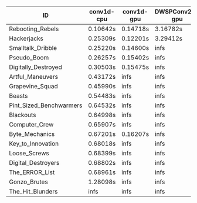 |ID|conv1d-cpu|conv1d-gpu|DWSPConv2D-gpu|gemm-gpu|avg|
|-|-|-|-|-|-|
|Rebooting_Rebels|0.10642s|0.14718s|3.16782s|1.86140s|1.32070s|
|Hackerjacks|0.25309s|0.12201s|3.29412s|2.07153s|1.43519s|
|Smalltalk_Dribble|0.25220s|0.14600s|infs|2.08701s|infs|
|Pseudo_Boom|0.26257s|0.15402s|infs|4.61513s|infs|
|Digitally_Destroyed|0.30503s|0.15475s|infs|2.72597s|infs|
|Artful_Maneuvers|0.43172s|infs|infs|4.74650s|infs|
|Grapevine_Squad|0.45990s|infs|infs|4.73697s|infs|
|Beasts|0.54483s|infs|infs|4.74233s|infs|
|Pint_Sized_Benchwarmers|0.64532s|infs|infs|4.74184s|infs|
|Blackouts|0.64998s|infs|infs|4.73227s|infs|
|Computer_Crew|0.65907s|infs|infs|4.67945s|infs|
|Byte_Mechanics|0.67201s|0.16207s|infs|4.61262s|infs|
|Key_to_Innovation|0.68018s|infs|infs|4.68788s|infs|
|Loose_Screws|0.68399s|infs|infs|4.72757s|infs|
|Digital_Destroyers|0.68802s|infs|infs|4.74245s|infs|
|The_ERROR_List|0.68961s|infs|infs|4.74572s|infs|
|Gonzo_Brutes|1.28098s|infs|infs|4.68741s|infs|
|The_Hit_Blunders|infs|infs|infs|4.77091s|infs|
